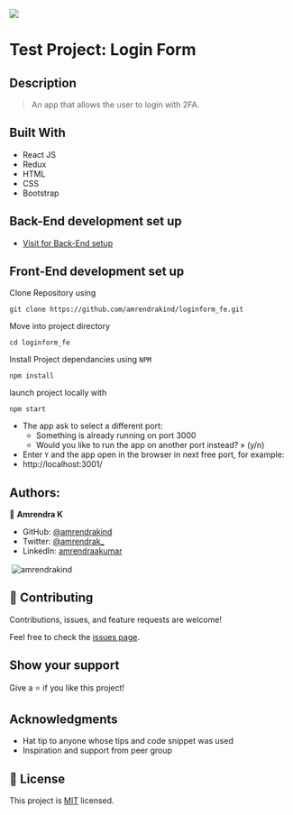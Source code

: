 ![](https://img.shields.io/badge/Microverse-blueviolet)

# Test Project: Login Form

## Description

>An app that allows the user to login with 2FA.

## Built With

- React JS 
- Redux
- HTML 
- CSS
- Bootstrap

## Back-End development set up

  - [Visit for Back-End setup](https://github.com/amrendrakind/login2fa)

## Front-End development set up

Clone Repository using

`git clone https://github.com/amrendrakind/loginform_fe.git`

Move into project directory

`cd loginform_fe`

Install Project dependancies using `NPM`

`npm install`

launch project locally with

`npm start`

- The app ask to select a different port:
    - Something is already running on port 3000
    - Would you like to run the app on another port instead? » (y/n)
- Enter `Y` and the app open in the browser in next free port, for example:
- http://localhost:3001/


## Authors:

👤 **Amrendra K**

- GitHub: [@amrendrakind](https://github.com/amrendrakind)
- Twitter: [@amrendrak_](https://twitter.com/amrendrak_)
- LinkedIn: [amrendraakumar](https://linkedin.com/in/amrendraakumar)

<p>&nbsp;<img align="center" src="https://github-readme-stats.vercel.app/api?username=amrendrakind&show_icons=true&locale=en&" alt="amrendrakind" /></p>

## 🤝 Contributing

Contributions, issues, and feature requests are welcome!

Feel free to check the [issues page](https://github.com/amrendrakind/loginform_fe/issues).

## Show your support

Give a ⭐️ if you like this project!

## Acknowledgments

- Hat tip to anyone whose tips and code snippet was used
- Inspiration and support from peer group

## 📝 License

This project is [MIT](./MIT.md) licensed.
